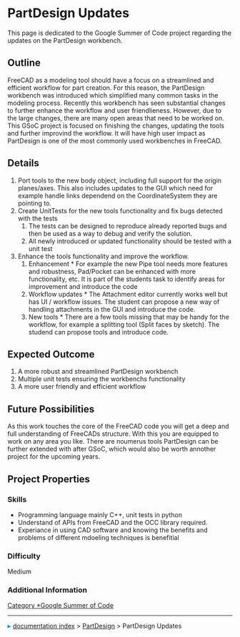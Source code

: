# PartDesign Updates
This page is dedicated to the Google Summer of Code project regarding the updates on the PartDesign workbench.

## Outline

FreeCAD as a modeling tool should have a focus on a streamlined and efficient workflow for part creation. For this reason, the PartDesign workbench was introduced which simplified many common tasks in the modeling process. Recently this workbench has seen substantial changes to further enhance the workflow and user friendlieness. However, due to the large changes, there are many open areas that need to be worked on. This GSoC project is focused on finishing the changes, updating the tools and further improvind the workflow. It will have high user impact as PartDesign is one of the most commonly used workbenches in FreeCAD.

## Details

1.  Port tools to the new body object, including full support for the origin planes/axes. This also includes updates to the GUI which need for example handle links dependend on the CoordinateSystem they are pointing to.
2.  Create UnitTests for the new tools functionality and fix bugs detected with the tests
    1.  The tests can be designed to reproduce already reported bugs and then be used as a way to debug and verify the solution.
    2.  All newly introduced or updated functionality should be tested with a unit test
3.  Enhance the tools functionality and improve the workflow.
    1.  Enhancement   * For example the new Pipe tool needs more features and robustness, Pad/Pocket can be enhanced with more functionality, etc. It is part of the students task to identify areas for improvement and introduce the code
    2.  Workflow updates   * The Attachment editor currently works well but has UI / workflow issues. The student can propose a new way of handling attachments in the GUI and introduce the code.
    3.  New tools   * There are a few tools missing that may be handy for the workflow, for example a splitting tool (Split faces by sketch). The studend can propose tools and introduce code.

## Expected Outcome 

1.  A more robust and streamlined PartDesign workbench
2.  Multiple unit tests ensuring the workbenchs functionality
3.  A more user friendly and efficient workflow

## Future Possibilities 

As this work touches the core of the FreeCAD code you will get a deep and full understanding of FreeCADs structure. With this you are equipped to work on any area you like. There are noumerus tools PartDesign can be further extended with after GSoC, which would also be worth annother project for the upcoming years.

## Project Properties 

### Skills

-   Programming language mainly C++, unit tests in python
-   Understand of APIs from FreeCAD and the OCC library required.
-   Experiance in using CAD software and knowing the benefits and problems of different mdoeling techniques is benefitial

### Difficulty

Medium

### Additional Information 

[Category   *Google Summer of Code](Category_Google_Summer_of_Code.md)



---
![](images/Right_arrow.png) [documentation index](../README.md) > [PartDesign](PartDesign_Workbench.md) > PartDesign Updates
